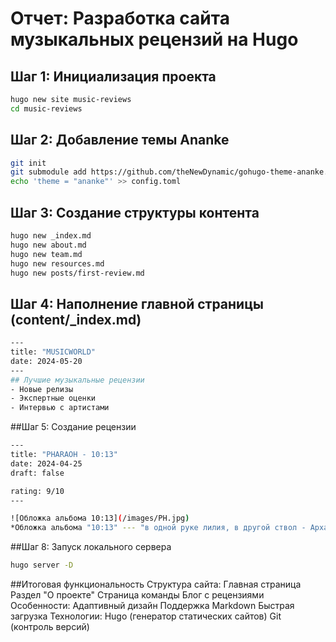 # Отчет: Разработка сайта музыкальных рецензий на Hugo

## Шаг 1: Инициализация проекта
```bash
hugo new site music-reviews
cd music-reviews
```
## Шаг 2: Добавление темы Ananke
```bash
git init
git submodule add https://github.com/theNewDynamic/gohugo-theme-ananke.git themes/ananke
echo 'theme = "ananke"' >> config.toml
```
## Шаг 3: Создание структуры контента
```bash
hugo new _index.md
hugo new about.md
hugo new team.md
hugo new resources.md
hugo new posts/first-review.md
```
## Шаг 4: Наполнение главной страницы (content/_index.md)
```bash
---
title: "MUSICWORLD"
date: 2024-05-20
---
## Лучшие музыкальные рецензии
- Новые релизы
- Экспертные оценки
- Интервью с артистами
```
##Шаг 5: Создание рецензии
```bash
---
title: "PHARAOH - 10:13"
date: 2024-04-25
draft: false

rating: 9/10
---

![Обложка альбома 10:13](/images/PH.jpg)  
*Обложка альбома "10:13" --- "в одной руке лилия, в другой ствол - Архангел Гавриил"*
```
##Шаг 8: Запуск локального сервера
```bash
hugo server -D
```
##Итоговая функциональность
Структура сайта:
Главная страница
Раздел "О проекте"
Страница команды
Блог с рецензиями
Особенности:
Адаптивный дизайн
Поддержка Markdown
Быстрая загрузка
Технологии:
Hugo (генератор статических сайтов)
Git (контроль версий)
